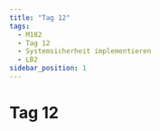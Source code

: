 ```yaml
---
title: "Tag 12"
tags:
  - M182
  - Tag 12
  - Systemsicherheit implementieren
  - LB2
sidebar_position: 1
---
```


# Tag 12
